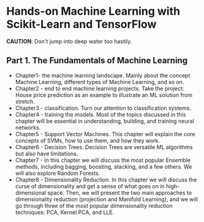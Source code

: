 # Hands-on Machine Learning with Scikit-Learn and TensorFlow

**CAUTION**: Don't jump into deep water too hastily.

## Part 1. The Fundamentals of Machine Learning

- Chapter1- the machine learning landscape. Mainly about the concept Machine Learning, different types of Machine Learning, and so on.
- Chapter2 - end to end machine learning projects. Take the project: House price prediction as an example to illustrate an ML solution from stretch.
- Chapter3 - classification. Turn our attention to classification systems.
- Chapter4 - training the models. Most of the topics discussed in this chapter will be essential in understanding, building, and training neural networks.
- Chapter5 - Support Vector Machines. This chapter will explain the core concepts of SVMs, how to use them, and how they work.
- Chapter6 - Decision Trees. Decision Trees are versatile ML algorithms but also have limitations.
- Chapter7 - In this chapter we will discuss the most popular Ensemble methods, including bagging, boosting, stacking, and a few others. We will also explore Random Forests. 
- Chapter8 - Dimensionality Reduction. In this chapter we will discuss the curse of dimensionality and get a sense of what goes on in high-dimensional space. Then, we will present the two main approaches to dimensionality reduction (projection and Manifold Learning), and we will go through three of the most popular dimensionality reduction techniques: PCA, Kernel PCA, and LLE. 
